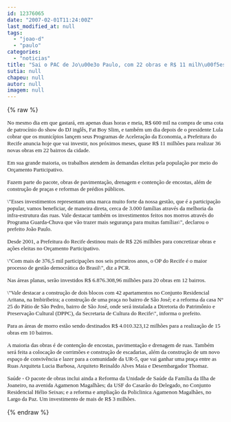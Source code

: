 ```yaml
---
id: 12376065
date: "2007-02-01T11:24:00Z"
last_modified_at: null
tags:
  - "joao-d"
  - "paulo"
categories:
  - "noticias"
title: "Sai o PAC de Jo\u00e3o Paulo, com 22 obras e R$ 11 milh\u00f5es"
sutia: null
chapeu: null
autor: null
imagem: null
---
```

{% raw %}
<p><FONT size=2></p>
<p><P></P></p>
<p><P><FONT face=Verdana>No mesmo dia em que gastará, em apenas duas horas e meia, R$ 600 mil na compra de uma cota de patrocínio do show do DJ inglês, Fat Boy Slim, e também um dia depois de o presidente Lula cobrar que os municípios lançem seus Programas de Aceleração da Economia, a</FONT><FONT face=Verdana> Prefeitura do Recife&nbsp;anuncia hoje que vai investir, nos próximos meses, quase R$ 11 milhões para realizar 36 novas obras em 22 bairros da cidade. </FONT></P></p>
<p><P><FONT face=Verdana>Em sua grande maioria, os trabalhos atendem às demandas eleitas pela população por meio do Orçamento Participativo. </FONT></P></p>
<p><P><FONT face=Verdana>Fazem parte do pacote, obras de pavimentação, drenagem e contenção de encostas, além de construção de praças e reformas de prédios públicos. </FONT></P></p>
<p><P><FONT face=Verdana>\"Esses investimentos representam uma marca muito forte da nossa gestão, que é a participação popular, vamos beneficiar, de maneira direta, cerca de 3.000 famílias através da melhoria da infra-estrutura das ruas. Vale destacar também os investimentos feitos nos morros através do Programa Guarda-Chuva que vão trazer mais segurança para muitas famílias\", declarou o prefeito João Paulo.</FONT></P></p>
<p><P><FONT face=Verdana>Desde 2001, a Prefeitura do Recife destinou mais de R$ 226 milhões para concretizar obras e ações eleitas no Orçamento Participativo. </FONT></P></p>
<p><P><FONT face=Verdana>\"Com mais de 376,5 mil participações nos seis primeiros anos, o OP do Recife é o maior processo de gestão democrática do Brasil\", diz a PCR.</FONT></P></p>
<p><P><FONT face=Verdana>Nas áreas planas, serão investidos R$ 6.876.308,96 milhões para 20 obras em 12 bairros. </FONT></P></p>
<p><P><FONT face=Verdana>\"Vale destacar a construção de dois blocos com 42 apartamentos no Conjunto Residencial Aritana, na Imbiribeira; a construção de uma praça no bairro de São José; e a reforma da casa Nº 25 do Pátio de São Pedro, bairro de São José, onde será instalada a Diretoria do Patrimônio e Preservação Cultural (DPPC), da Secretaria de Cultura do Recife\", informa o prefeito.</FONT></P></p>
<p><P><FONT face=Verdana></FONT></P></p>
<p><P><FONT face=Verdana>Para as áreas de morro estão sendo destinados R$ 4.010.323,12 milhões para a realização de 15 obras em 10 bairros. </FONT></P></p>
<p><P><FONT face=Verdana>A maioria das obras é de contenção de encostas, pavimentação e drenagem de ruas. Também será feita a colocação de corrimões e construção de escadarias, além da construção de um novo espaço de convivência e lazer para a comunidade da UR-5, que vai ganhar uma praça entre as Ruas Arquiteta Lucia Barbosa, Arquiteto Reinaldo Alves Maia e Desembargador Thomaz.</FONT></P></p>
<p><P><FONT face=Verdana>Saúde - O pacote de obras inclui ainda a Reforma da Unidade de Saúde da Família da Ilha de Joaneiro, na avenida Agamenon Magalhães; da USF do Casarão do Delegado, no Conjunto Residencial Hélio Seixas; e a reforma e ampliação da Policlinica Agamenon Magalhães, no Largo da Paz. Um investimento de mais de R$ 3 milhões.</FONT></P></FONT> </p>
{% endraw %}